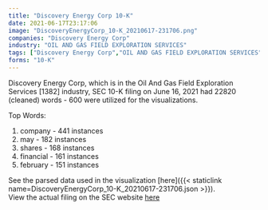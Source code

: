 ```yaml
---
title: "Discovery Energy Corp 10-K"
date: 2021-06-17T23:17:06
image: "DiscoveryEnergyCorp_10-K_20210617-231706.png"
companies: "Discovery Energy Corp"
industry: "OIL AND GAS FIELD EXPLORATION SERVICES"
tags: ["Discovery Energy Corp","OIL AND GAS FIELD EXPLORATION SERVICES","06-16-2021","10-K"]
forms: "10-K"
---
```

Discovery Energy Corp, which is in the Oil And Gas Field Exploration Services [1382] industry, SEC 10-K filing on June 16, 2021 had 22820 (cleaned) words - 600 were utilized for the visualizations.

Top Words:
1. company - 441 instances
2. may - 182 instances
3. shares - 168 instances
4. financial - 161 instances
5. february - 151 instances


See the parsed data used in the visualization [here]({{< staticlink name=DiscoveryEnergyCorp_10-K_20210617-231706.json >}}).  
View the actual filing on the SEC website [here](https://www.sec.gov/Archives/edgar/data/1435387/0001493152-21-014591.txt)